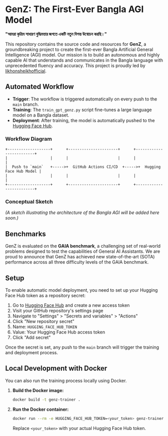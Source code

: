 # GenZ: The First-Ever Bangla AGI Model

**"আমরা কৃত্রিম সাধারণ বুদ্ধিমত্তার জগতে একটি নতুন দিগন্ত উন্মোচন করছি।"**

This repository contains the source code and resources for **GenZ**, a groundbreaking project to create the first-ever Bangla Artificial General Intelligence (AGI) model. Our mission is to build an autonomous and highly capable AI that understands and communicates in the Bangla language with unprecedented fluency and accuracy. This project is proudly led by [likhonsheikhofficial](https://github.com/likhonsheikhofficial).

## Automated Workflow

- **Trigger**: The workflow is triggered automatically on every push to the `main` branch.
- **Training**: The `train_gpt_genz.py` script fine-tunes a large language model on a Bangla dataset.
- **Deployment**: After training, the model is automatically pushed to the [Hugging Face Hub](https://huggingface.co/likhonsdev/GenZ).

### Workflow Diagram

```
+-------------------+      +----------------------+      +-------------------------+
|                   |      |                      |      |                         |
|  Push to `main`   +----->+  GitHub Actions CI/CD  +----->+  Hugging Face Hub Model |
|                   |      |                      |      |                         |
+-------------------+      +----------------------+      +-------------------------+
```

### Conceptual Sketch
*(A sketch illustrating the architecture of the Bangla AGI will be added here soon.)*

## Benchmarks

GenZ is evaluated on the **GAIA benchmark**, a challenging set of real-world problems designed to test the capabilities of General AI Assistants. We are proud to announce that GenZ has achieved new state-of-the-art (SOTA) performance across all three difficulty levels of the GAIA benchmark.

## Setup

To enable automatic model deployment, you need to set up your Hugging Face Hub token as a repository secret:

1. Go to [Hugging Face Hub](https://huggingface.co/settings/tokens) and create a new access token
2. Visit your GitHub repository's settings page
3. Navigate to "Settings" > "Secrets and variables" > "Actions"
4. Click "New repository secret"
5. Name: `HUGGING_FACE_HUB_TOKEN`
6. Value: Your Hugging Face Hub access token
7. Click "Add secret"

Once the secret is set, any push to the `main` branch will trigger the training and deployment process.

## Local Development with Docker

You can also run the training process locally using Docker.

1.  **Build the Docker image:**
    ```bash
    docker build -t genz-trainer .
    ```

2.  **Run the Docker container:**
    ```bash
    docker run --rm -e HUGGING_FACE_HUB_TOKEN=<your_token> genz-trainer
    ```
    Replace `<your_token>` with your actual Hugging Face Hub token.
